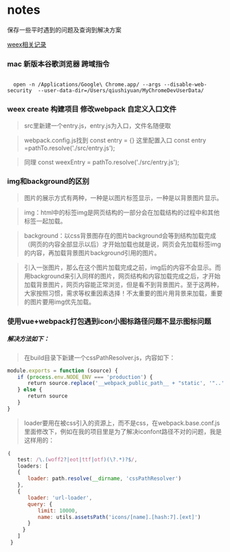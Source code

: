# notes
保存一些平时遇到的问题及查询到解决方案

[weex相关记录](./weexNotes/README.md)

###  mac 新版本谷歌浏览器 跨域指令
<pre><code>
  open -n /Applications/Google\ Chrome.app/ --args --disable-web-security  --user-data-dir=/Users/qiushiyuan/MyChromeDevUserData/
</pre></code>

### weex create 构建项目 修改webpack 自定义入口文件
> src里新建一个entry.js，entry.js为入口，文件名随便取

>webpack.config.js找到
const entry = {} 这里配置入口 const entry =pathTo.resolve('./src/entry.js');

>同理
const weexEntry = pathTo.resolve('./src/entry.js');
### img和background的区别
>图片的展示方式有两种，一种是以图片标签显示，一种是以背景图片显示。  

>img：html中的标签img是网页结构的一部分会在加载结构的过程中和其他标签一起加载。  

>background：以css背景图存在的图片background会等到结构加载完成（网页的内容全部显示以后）才开始加载也就是说，网页会先加载标签img的内容，再加载背景图片background引用的图片。  

>引入一张图片，那么在这个图片加载完成之前，img后的内容不会显示。而用background来引入同样的图片，网页结构和内容加载完成之后，才开始加载背景图片，网页内容能正常浏览，但是看不到背景图片。至于这两种，大家按照习惯，需求等权重因素选择！不太重要的图片用背景来加载，重要的图片要用img优先加载。

### 使用vue+webpack打包遇到icon小图标路径问题不显示图标问题  
##### 解决方法如下：
>在build目录下新建一个cssPathResolver.js，内容如下：

``` javascript
module.exports = function (source) {　　  
　　if (process.env.NODE_ENV === 'production') {    
　　　　return source.replace('__webpack_public_path__ + "static', '"..')  
　　} else {  
　　　　return source  
　　}  
}   
```

>loader要用在被css引入的资源上，而不是css，在webpack.base.conf.js里面修改下，例如在我的项目里是为了解决iconfont路径不对的问题，我是这样用的：

``` javascript
｛  
　　test: /\.(woff2?|eot|ttf|otf)(\?.*)?$/,  
　　loaders: [  
　　{  
　　　　loader: path.resolve(__dirname, 'cssPathResolver')  
　　},  
　　{  
　　　　loader: 'url-loader',  
　　　　query: {  
　　　　　　limit: 10000,  
　　　　　　name: utils.assetsPath('icons/[name].[hash:7].[ext]')
　　　　}  
　　　}  
　　]  
 }
```
